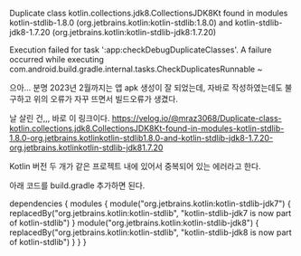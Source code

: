 Duplicate class kotlin.collections.jdk8.CollectionsJDK8Kt found in modules kotlin-stdlib-1.8.0 (org.jetbrains.kotlin:kotlin-stdlib:1.8.0) and kotlin-stdlib-jdk8-1.7.20 (org.jetbrains.kotlin:kotlin-stdlib-jdk8:1.7.20)


Execution failed for task ':app:checkDebugDuplicateClasses'.
A failure occurred while executing com.android.build.gradle.internal.tasks.CheckDuplicatesRunnable ~


으아... 분명 2023년 2월까지는 앱 apk 생성이 잘 되었는데,
자바로 작성하였는데도 불구하고 위의 오류가 자꾸 뜨면서 빌드오류가 생겼다.

날 살린 건,,, 바로 이 링크이다.
https://velog.io/@mraz3068/Duplicate-class-kotlin.collections.jdk8.CollectionsJDK8Kt-found-in-modules-kotlin-stdlib-1.8.0-org.jetbrains.kotlinkotlin-stdlib1.8.0-and-kotlin-stdlib-jdk8-1.7.20-org.jetbrains.kotlinkotlin-stdlib-jdk81.7.20

Kotlin 버전 두 개가 같은 프로젝트 내에 있어서 중복되어 있는 에러라고 한다.

아래 코드를 build.gradle 추가하면 된다.

dependencies {
    modules {
        module("org.jetbrains.kotlin:kotlin-stdlib-jdk7") {
            replacedBy("org.jetbrains.kotlin:kotlin-stdlib", "kotlin-stdlib-jdk7 is now part of kotlin-stdlib")
        }
        module("org.jetbrains.kotlin:kotlin-stdlib-jdk8") {
            replacedBy("org.jetbrains.kotlin:kotlin-stdlib", "kotlin-stdlib-jdk8 is now part of kotlin-stdlib")
        }
    }
}

